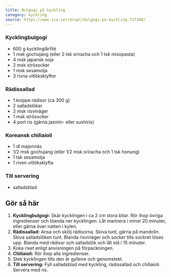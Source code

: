 ```yaml
---
title: Bulgogi på kyckling
category: kyckling
source: https://www.ica.se/recept/bulgogi-pa-kyckling-727368/
---
```


### Kycklingbulgogi

- 600 g kycklinglårfilé
- 1 msk gochujang (eller 2 tsk sriracha och 1 tsk misopasta)
- 4 msk japansk soja
- 2 msk strösocker
- 1 msk sesamolja
- 3 rivna vitlöksklyftor

### Rädissallad

- 1 knippe rädisor (ca 300 g)
- 2 salladslökar
- 2 msk risvinäger
- 1 msk strösocker
- 4 port ris (gärna jasmin- eller sushiris)

### Koreansk chiliaioli

- 1 dl majonnäs
- 1/2 msk gochujang (eller 1/2 msk sriracha och 1 tsk honung)
- 1 tsk sesamolja
- 1 riven vitlöksklyfta

### Till servering

- salladsblad

## Gör så här

1. **Kycklingbulgogi:** Skär kycklingen i ca 2 cm stora bitar. Rör ihop övriga ingredienser och blanda ner kycklingen. Låt marinera i minst 20 minuter, eller gärna över natten i kylen.
2. **Rädissallad:** Ansa och skölj rädisorna. Skiva tunt, gärna på mandolin. Skiva salladslöken tunt. Blanda risvinäger och socker tills sockret löses upp. Blanda med rädisor och salladslök och låt stå i 15 minuter.
3. Koka riset enligt anvisningen på förpackningen.
4. **Chiliaioli:** Rör ihop alla ingredienser.
5. Stek kycklingen tills den är gyllene och genomstekt.
6. **Till servering:** Fyll salladsblad med kyckling, rädissallad och chiliaioli. Servera med ris.
